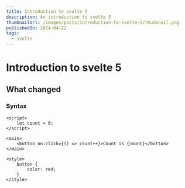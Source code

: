 ```yaml
---
title: Introduction to svelte 5
description: An introduction to svelte 5
thumbnailUrl: /images/posts/introduction-to-svelte-5/thumbnail.png
publishedOn: 2024-04-22
tags:
  - svelte
---
```


# Introduction to svelte 5

## What changed

### Syntax

```svelte
<script>
	let count = 0;
</script>

<main>
	<button on:click={() => count++}>Count is {count}</button>
</main>

<style>
	button {
		color: red;
	}
</style>
```
